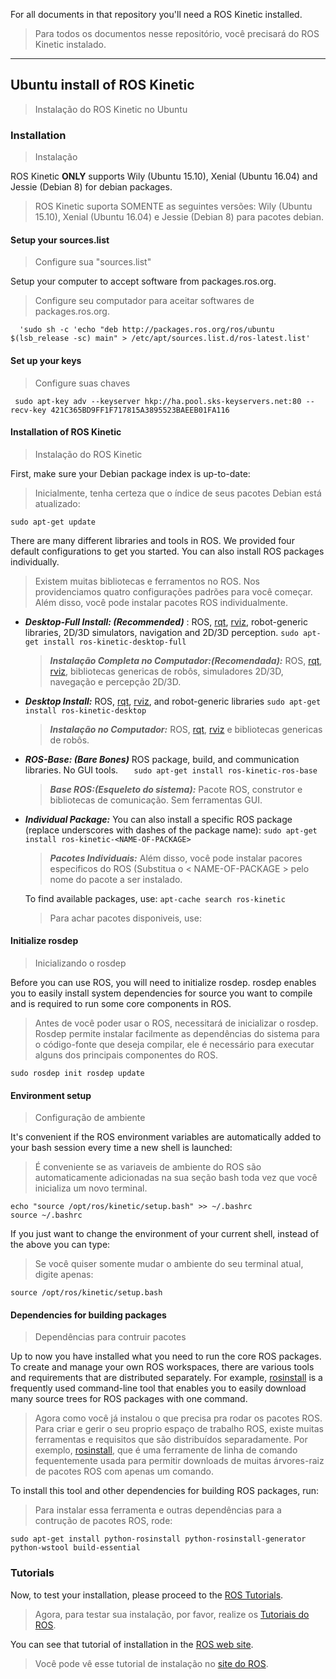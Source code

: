 For all documents in that repository you'll need a ROS Kinetic installed.
> Para todos os documentos nesse repositório, você precisará do ROS Kinetic instalado.
----
## Ubuntu install of ROS Kinetic
> Instalação do ROS Kinetic no Ubuntu

### Installation
> Instalação

ROS Kinetic  **ONLY**  supports Wily (Ubuntu 15.10), Xenial (Ubuntu 16.04) and Jessie (Debian 8) for debian packages.
> ROS Kinetic suporta SOMENTE as seguintes versões: Wily (Ubuntu 15.10), Xenial (Ubuntu 16.04) e Jessie (Debian 8) para pacotes debian.

#### Setup your sources.list
> Configure sua "sources.list"

Setup your computer to accept software from packages.ros.org.
> Configure seu computador para aceitar softwares de packages.ros.org.

```
  'sudo sh -c 'echo "deb http://packages.ros.org/ros/ubuntu $(lsb_release -sc) main" > /etc/apt/sources.list.d/ros-latest.list'
```
#### Set up your keys
> Configure suas chaves
```
 sudo apt-key adv --keyserver hkp://ha.pool.sks-keyservers.net:80 --recv-key 421C365BD9FF1F717815A3895523BAEEB01FA116
```    
#### Installation of ROS Kinetic
> Instalação do ROS Kinetic

First, make sure your Debian package index is up-to-date:
> Inicialmente, tenha certeza que o índice de seus pacotes Debian está atualizado: 
```
sudo apt-get update
 ``` 
There are many different libraries and tools in ROS. We provided four default configurations to get you started. You can also install ROS packages individually.
> Existem muitas bibliotecas e ferramentos no ROS. Nos providenciamos quatro configurações padrões para você começar. Além disso, você pode instalar pacotes ROS individualmente.

-   ***Desktop-Full Install: (Recommended)***  : ROS,  [rqt](http://wiki.ros.org/rqt),  [rviz](http://wiki.ros.org/rviz), robot-generic libraries, 2D/3D simulators, navigation and 2D/3D perception.
 `
sudo apt-get install ros-kinetic-desktop-full
`        

	> ***Instalação Completa no Computador:(Recomendada):*** ROS, [rqt](http://wiki.ros.org/rqt), [rviz](http://wiki.ros.org/rviz), bibliotecas genericas de robôs, simuladores 2D/3D, navegação e percepção 2D/3D.    
   - ***Desktop Install:*** ROS,  [rqt](http://wiki.ros.org/rqt),  [rviz](http://wiki.ros.org/rviz), and robot-generic libraries
    `
       sudo apt-get install ros-kinetic-desktop
      `  
      > ***Instalação no Computador:*** ROS, [rqt](http://wiki.ros.org/rqt), [rviz](http://wiki.ros.org/rviz) e bibliotecas genericas de robôs.
        
    
 - ***ROS-Base: (Bare Bones)***  ROS package, build, and communication libraries. No GUI tools.
    `	
sudo apt-get install ros-kinetic-ros-base
    `    
       
	 > ***Base ROS:(Esqueleto do sistema):*** Pacote ROS, construtor e bibliotecas de comunicação. Sem ferramentas GUI.
    
  - ***Individual Package:***  You can also install a specific ROS package (replace underscores with dashes of the package name):
    `
      sudo apt-get install ros-kinetic-<NAME-OF-PACKAGE>
      `  
	> ***Pacotes Individuais:*** Além disso, você pode instalar pacores especificos do ROS (Substitua o < NAME-OF-PACKAGE > pelo nome do pacote a ser instalado.
	
	To find available packages, use:
`
	apt-cache search ros-kinetic
`
	> Para achar pacotes disponiveis, use:
#### Initialize rosdep
> Inicializando o rosdep

Before you can use ROS, you will need to initialize  rosdep.  rosdep  enables you to easily install system dependencies for source you want to compile and is required to run some core components in ROS.
> Antes de você poder usar o ROS, necessitará de inicializar o rosdep. Rosdep permite instalar facilmente as dependências do sistema para o código-fonte que deseja compilar, ele é necessário para executar alguns dos principais componentes do ROS.

`
sudo rosdep init
rosdep update
`
#### Environment setup
> Configuração de ambiente
 
It's convenient if the ROS environment variables are automatically added to your bash session every time a new shell is launched:
> É conveniente se as variaveis de ambiente do ROS são automaticamente adicionadas na sua seção bash toda vez que você inicializa um novo terminal.
``` 
echo "source /opt/ros/kinetic/setup.bash" >> ~/.bashrc
source ~/.bashrc
```
If you just want to change the environment of your current shell, instead of the above you can type:
>Se você quiser somente mudar o ambiente do seu terminal atual, digite apenas:

```
source /opt/ros/kinetic/setup.bash
```
#### Dependencies for building packages
> Dependências para contruir pacotes

Up to now you have installed what you need to run the core ROS packages. To create and manage your own ROS workspaces, there are various tools and requirements that are distributed separately. For example,  [rosinstall](http://wiki.ros.org/rosinstall)  is a frequently used command-line tool that enables you to easily download many source trees for ROS packages with one command.
> Agora como você já instalou o que precisa pra rodar os pacotes ROS. Para criar e gerir o seu proprio espaço de trabalho ROS, existe muitas ferramentas e requisitos que são distribuídos separadamente. Por exemplo,  [rosinstall](http://wiki.ros.org/rosinstall), que é uma ferramente de linha de comando fequentemente usada para permitir downloads de muitas árvores-raiz de pacotes ROS com apenas um comando.

To install this tool and other dependencies for building ROS packages, run:
> Para instalar essa ferramenta e outras dependências para a contrução de pacotes ROS, rode:

`
sudo apt-get install python-rosinstall python-rosinstall-generator python-wstool build-essential
`
### Tutorials

Now, to test your installation, please proceed to the  [ROS Tutorials](http://wiki.ros.org/ROS/Tutorials).
> Agora, para testar sua instalação, por favor, realize os [Tutoriais do ROS](http://wiki.ros.org/ROS/Tutorials).


You can see that tutorial of installation in the [ROS web site](http://wiki.ros.org/kinetic/Installation/Ubuntu).
>Você pode vê esse tutorial de instalação no [site do ROS](http://wiki.ros.org/kinetic/Installation/Ubuntu).
